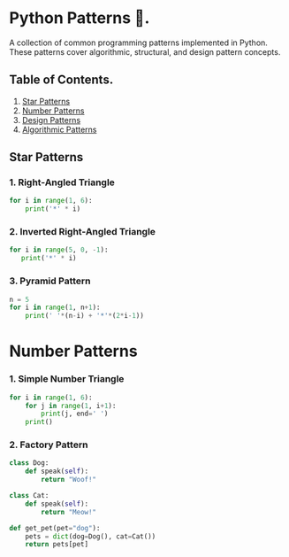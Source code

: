 # Python Patterns 🐍.  

A collection of common programming patterns implemented in Python. These patterns cover algorithmic, structural, and design pattern concepts.

## Table of Contents. 
1. [Star Patterns](#star-patterns)
2. [Number Patterns](#number-patterns)
3. [Design Patterns](#design-patterns)
4. [Algorithmic Patterns](#algorithmic-patterns)


## Star Patterns

### 1. Right-Angled Triangle
```python
for i in range(1, 6):
    print('*' * i)
```

 ### 2. Inverted Right-Angled Triangle
 ```python
for i in range(5, 0, -1):
    print('*' * i)
```

### 3. Pyramid Pattern
```python
n = 5
for i in range(1, n+1):
    print(' '*(n-i) + '*'*(2*i-1))
```

# Number Patterns

### 1. Simple Number Triangle
```python
for i in range(1, 6):
    for j in range(1, i+1):
        print(j, end=' ')
    print()
```
### 2. Factory Pattern
```python
class Dog:
    def speak(self):
        return "Woof!"

class Cat:
    def speak(self):
        return "Meow!"

def get_pet(pet="dog"):
    pets = dict(dog=Dog(), cat=Cat())
    return pets[pet]
```

